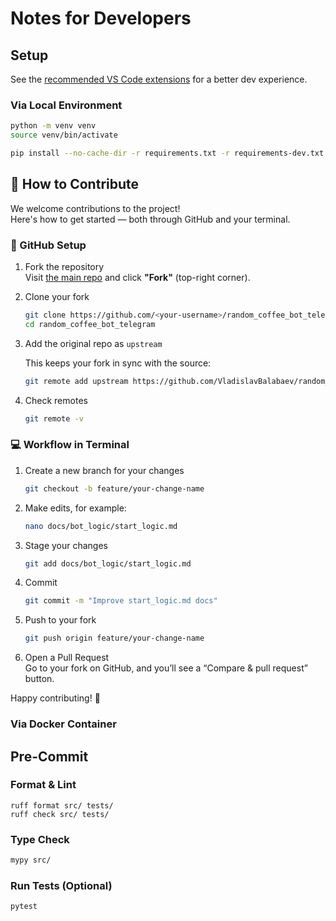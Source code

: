 # Notes for Developers

## Setup

See the [recommended VS Code extensions](recommended_vscode_extensions.md) for a better dev experience.

### Via Local Environment

```bash
python -m venv venv
source venv/bin/activate

pip install --no-cache-dir -r requirements.txt -r requirements-dev.txt
```

## 🤝 How to Contribute

We welcome contributions to the project!  
Here's how to get started — both through GitHub and your terminal.

### 📌 GitHub Setup

1. Fork the repository  
   Visit [the main repo](https://github.com/VladislavBalabaev/random_coffee_bot_telegram) and click **"Fork"** (top-right corner).

2. Clone your fork

   ```bash
   git clone https://github.com/<your-username>/random_coffee_bot_telegram.git
   cd random_coffee_bot_telegram
   ```

3. Add the original repo as `upstream`

   This keeps your fork in sync with the source:

   ```bash
   git remote add upstream https://github.com/VladislavBalabaev/random_coffee_bot_telegram.git
   ```

4. Check remotes

   ```bash
   git remote -v
   ```

### 💻 Workflow in Terminal

1. Create a new branch for your changes

   ```bash
   git checkout -b feature/your-change-name
   ```

2. Make edits, for example:

   ```bash
   nano docs/bot_logic/start_logic.md
   ```

3. Stage your changes

   ```bash
   git add docs/bot_logic/start_logic.md
   ```

4. Commit

   ```bash
   git commit -m "Improve start_logic.md docs"
   ```

5. Push to your fork

   ```bash
   git push origin feature/your-change-name
   ```

6. Open a Pull Request  
   Go to your fork on GitHub, and you’ll see a “Compare & pull request” button.

Happy contributing! 💙

### Via Docker Container

## Pre-Commit

### Format & Lint

```basn
ruff format src/ tests/
ruff check src/ tests/
```

### Type Check

```bash
mypy src/
```

### Run Tests (Optional)

```bash
pytest
```
